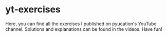 # yt-exercises
Here, you can find all the exercises I published on pyucation's YouTube channel. Solutions and explanations can be found in the videos. Have fun!
